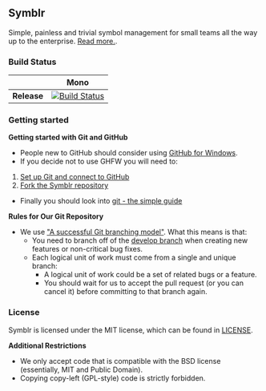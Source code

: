 ## Symblr

Simple, painless and trivial symbol management for small teams all the way up to the enterprise. [Read more.](http://blog.dickinsons.co.za/symblr/2015/05/27/Symblr/).

### Build Status

|           |Mono    |
|-----------|:------:|
|**Release**|[![Build Status](https://travis-ci.org/jcdickinson/symblr.svg?branch=master)](https://travis-ci.org/jcdickinson/symblr) |

### Getting started

**Getting started with Git and GitHub**

 * People new to GitHub should consider using [GitHub for Windows](http://windows.github.com/).
 * If you decide not to use GHFW you will need to:
  1. [Set up Git and connect to GitHub](http://help.github.com/win-set-up-git/)
  2. [Fork the Symblr repository](http://help.github.com/fork-a-repo/)
 * Finally you should look into [git - the simple guide](http://rogerdudler.github.com/git-guide/)

**Rules for Our Git Repository**

 * We use ["A successful Git branching model"](http://nvie.com/posts/a-successful-git-branching-model/). What this means is that:
   * You need to branch off of the [develop branch](https://github.com/jcdickinson/symblr) when creating new features or non-critical bug fixes.
   * Each logical unit of work must come from a single and unique branch:
     * A logical unit of work could be a set of related bugs or a feature.
     * You should wait for us to accept the pull request (or you can cancel it) before committing to that branch again.

### License

Symblr is licensed under the MIT license, which can be found in [LICENSE](LICENSE).

**Additional Restrictions**

 * We only accept code that is compatible with the BSD license (essentially, MIT and Public Domain).
 * Copying copy-left (GPL-style) code is strictly forbidden.
